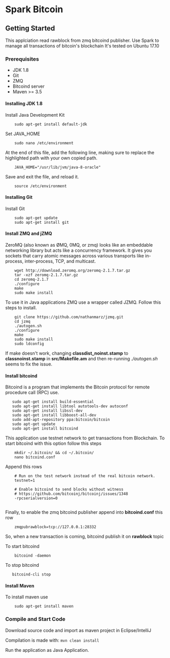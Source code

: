# Spark Bitcoin 

## Getting Started

This applciation read rawblock from zmq bitcoind publisher.
Use Spark to manage all transactions of bitcoin's blockchain
It's tested on Ubuntu 17.10

### Prerequisites

 * JDK 1.8
 * Git
 * ZMQ
 * Bitcoind server
 * Maven >= 3.5

#### Installing JDK 1.8

Install Java Development Kit

```
    sudo apt-get install default-jdk
```

Set JAVA_HOME

```
    sudo nano /etc/environment
```

At the end of this file, add the following line, making sure to replace the highlighted path with your own copied path.

```
    JAVA_HOME="/usr/lib/jvm/java-8-oracle"
```

Save and exit the file, and reload it.

```
    source /etc/environment
```

#### Installing Git

Install Git

```
    sudo apt-get update
    sudo apt-get install git
```

#### Install ZMQ and jZMQ

ZeroMQ (also known as ØMQ, 0MQ, or zmq) looks like an embeddable networking library but acts like a concurrency framework. 
It gives you sockets that carry atomic messages across various transports like in-process, inter-process, TCP, and multicast.

```
    wget http://download.zeromq.org/zeromq-2.1.7.tar.gz
    tar -xzf zeromq-2.1.7.tar.gz
    cd zeromq-2.1.7
    ./configure
    make
    sudo make install
```

To use it in Java applications ZMQ use a wrapper called JZMQ. Follow this steps to install.

```
    git clone https://github.com/nathanmarz/jzmq.git
    cd jzmq
    ./autogen.sh
    ./configure
    make
    sudo make install
    sudo ldconfig
```

If make doesn't work, changing **classdist_noinst.stamp** to **classnoinst.stamp** in **src/Makefile.am**
and then re-running *./autogen.sh* seems to fix the issue.

#### Install bitcoind

Bitcoind is a program that implements the Bitcoin protocol for remote procedure call (RPC) use. 


```
   sudo apt-get install build-essential
   sudo apt-get install libtool autotools-dev autoconf
   sudo apt-get install libssl-dev
   sudo apt-get install libboost-all-dev
   sudo add-apt-repository ppa:bitcoin/bitcoin
   sudo apt-get update
   sudo apt-get install bitcoind
```
This application use testnet network to get transactions from Blockchain.
To start bitcoind with this option follow this steps
```
    mkdir ~/.bitcoin/ && cd ~/.bitcoin/
    nano bitcoind.conf
```

Append this rows
```
    # Run on the test network instead of the real bitcoin network.
    testnet=1
    
    # Enable bitcoind to send blocks without witness 
    # https://github.com/bitcoinj/bitcoinj/issues/1348
    -rpcserialversion=0
    

```

Finally, to enable the zmq bitcoind publisher append into **bitcoind.conf** this row
```
    zmqpubrawblock=tcp://127.0.0.1:28332

``` 
So, when a new transaction is coming, bitcoind publish it on **rawblock** topic

To start bitcoind
```
    bitcoind -daemon
```

To stop bitcoind
 ```
    bitcoind-cli stop
```

#### Install Maven

To install maven use
```
    sudo apt-get install maven
```

### Compile and Start Code

Download source code and import as maven project in Eclipse/IntelliJ

Compilation is made with: ``` mvn clean install ```

Run the application as Java Application.